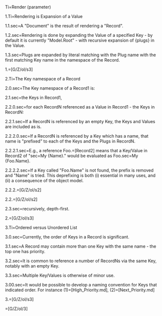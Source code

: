 Ti=Render (parameter)

1.Ti=Rendering is Expansion of a Value

1.1.sec=A "Document" is the result of rendering a "Record".

1.2.sec=Rendering is done by expanding the Value of a specified Key - by default it is currently "Model.Root" - with recursive expansion of {plugs} in the Value.

1.3.sec=Plugs are expanded by literal matching with the Plug name with the first matching Key name in the namespace of the Record. 

1.=[G/Z/ol/s3]

2.Ti=The Key namespace of a Record

2.0.sec=The Key namespace of a Record1 is:

2.1.sec=the Keys in Record1,

2.2.0.sec=for each RecordN referenced as a Value in Record1 - the Keys in RecordN:

2.2.1.sec=If a RecordN is referenced by an empty Key, the Keys and Values are included as is.

2.2.2.0.sec=If a RecordN is referenced by a Key which has a name,  that name is "prefixed" to each of the Keys and the Plugs in RecordN.

2.2.2.1.sec=E.g., a reference Foo.=[Record2] means that a Key/Value in Record2 of "sec=My {Name}."  would be evaluated as Foo.sec=My {Foo.Name}.  

2.2.2.2.sec=If a Key called "Foo.Name" is not found, the prefix is removed and "Name" is tried.  This deprefixing is both (i) essential in many uses, and (ii) a consequence of the object model. 

2.2.2.=[G/Z/ol/s2]

2.2.=[G/Z/ol/s2]

2.3.sec=recursively, depth-first.

2.=[G/Z/ol/s3]

3.Ti=Ordered versus Unordered List

3.0.sec=Currently, the order of Keys in a Record is significant.  

3.1.sec=A Record may contain more than one Key with the same name - the top one has priority.  

3.2.sec=It is common to reference a number of RecordNs via the same Key, notably with an empty Key.

3.3.sec=Multiple Key/Values is otherwise of minor use.

3.00.sec=It would be possible to develop a naming convention for Keys that indicated order.  For instance (1)=[High_Priority.md], (2)=[Next_Priority.md]

3.=[G/Z/ol/s3]

=[G/Z/ol/3]